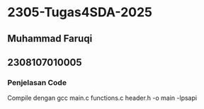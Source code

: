 # 2305-Tugas4SDA-2025

## Muhammad Faruqi
## 2308107010005

### Penjelasan Code

Compile dengan gcc main.c functions.c header.h -o main -lpsapi
